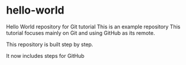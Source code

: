 # hello-world
Hello World repository for Git tutorial
This is an example repository
This tutorial focuses mainly on Git and using GitHub as its remote.

This repository is built step by step.

It now includes steps for GitHub

